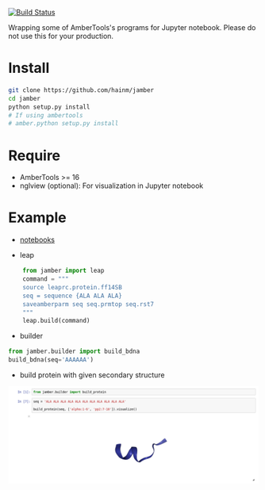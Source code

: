 [![Build Status](https://travis-ci.org/hainm/jamber.svg?branch=test)](https://travis-ci.org/hainm/jamber)

Wrapping some of AmberTools's programs for Jupyter notebook. Please do not use this for your production.

# Install
```bash
git clone https://github.com/hainm/jamber
cd jamber
python setup.py install
# If using ambertools
# amber.python setup.py install
```
# Require
- AmberTools >= 16
- nglview (optional): For visualization in Jupyter notebook

# Example
- [notebooks](./examples)

- leap
```python
    from jamber import leap
    command = """
    source leaprc.protein.ff14SB
    seq = sequence {ALA ALA ALA}
    saveamberparm seq seq.prmtop seq.rst7
    """
    leap.build(command)
```

- builder
```python
from jamber.builder import build_bdna
build_bdna(seq='AAAAAA')
```

- build protein with given secondary structure

![](examples/images/builder_ala10.png)
